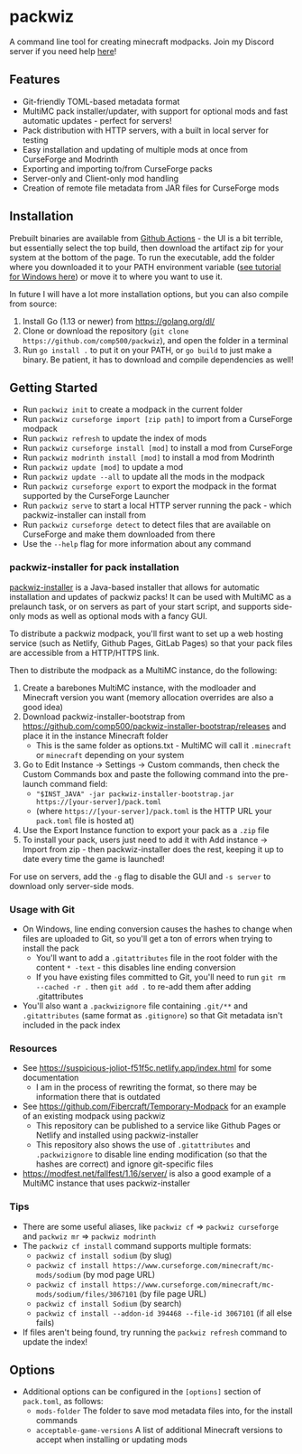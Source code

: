 # packwiz
A command line tool for creating minecraft modpacks. Join my Discord server if you need help [here](https://discord.gg/Csh8zbbhCt)!

## Features
- Git-friendly TOML-based metadata format
- MultiMC pack installer/updater, with support for optional mods and fast automatic updates - perfect for servers!
- Pack distribution with HTTP servers, with a built in local server for testing
- Easy installation and updating of multiple mods at once from CurseForge and Modrinth
- Exporting and importing to/from CurseForge packs
- Server-only and Client-only mod handling
- Creation of remote file metadata from JAR files for CurseForge mods

## Installation
Prebuilt binaries are available from [Github Actions](https://github.com/comp500/packwiz/actions) - the UI is a bit terrible, but essentially select the top build, then download the artifact zip for your system at the bottom of the page. To run the executable, add the folder where you downloaded it to your PATH environment variable ([see tutorial for Windows here](https://www.howtogeek.com/118594/how-to-edit-your-system-path-for-easy-command-line-access/)) or move it to where you want to use it.

In future I will have a lot more installation options, but you can also compile from source:

1. Install Go (1.13 or newer) from https://golang.org/dl/
2. Clone or download the repository (`git clone https://github.com/comp500/packwiz`), and open the folder in a terminal
3. Run `go install .` to put it on your PATH, or `go build` to just make a binary. Be patient, it has to download and compile dependencies as well!

## Getting Started
- Run `packwiz init` to create a modpack in the current folder
- Run `packwiz curseforge import [zip path]` to import from a CurseForge modpack
- Run `packwiz refresh` to update the index of mods
- Run `packwiz curseforge install [mod]` to install a mod from CurseForge
- Run `packwiz modrinth install [mod]` to install a mod from Modrinth
- Run `packwiz update [mod]` to update a mod
- Run `packwiz update --all` to update all the mods in the modpack
- Run `packwiz curseforge export` to export the modpack in the format supported by the CurseForge Launcher
- Run `packwiz serve` to start a local HTTP server running the pack - which packwiz-installer can install from
- Run `packwiz curseforge detect` to detect files that are available on CurseForge and make them downloaded from there
- Use the `--help` flag for more information about any command

### packwiz-installer for pack installation
[packwiz-installer](https://github.com/comp500/packwiz-installer) is a Java-based installer that allows for automatic installation and updates of packwiz packs! It can be used with MultiMC as a prelaunch task, or on servers as part of your start script, and supports side-only mods as well as optional mods with a fancy GUI.

To distribute a packwiz modpack, you'll first want to set up a web hosting service (such as Netlify, Github Pages, GitLab Pages) so that your pack files are accessible from a HTTP/HTTPS link.

Then to distribute the modpack as a MultiMC instance, do the following:

1. Create a barebones MultiMC instance, with the modloader and Minecraft version you want (memory allocation overrides are also a good idea)
2. Download packwiz-installer-bootstrap from https://github.com/comp500/packwiz-installer-bootstrap/releases and place it in the instance Minecraft folder
    - This is the same folder as options.txt - MultiMC will call it `.minecraft` or `minecraft` depending on your system
3. Go to Edit Instance -> Settings -> Custom commands, then check the Custom Commands box and paste the following command into the pre-launch command field:
    - `"$INST_JAVA" -jar packwiz-installer-bootstrap.jar https://[your-server]/pack.toml`
    - (where `https://[your-server]/pack.toml` is the HTTP URL your `pack.toml` file is hosted at)
4. Use the Export Instance function to export your pack as a `.zip` file
4. To install your pack, users just need to add it with Add instance -> Import from zip - then packwiz-installer does the rest, keeping it up to date every time the game is launched!

For use on servers, add the `-g` flag to disable the GUI and `-s server` to download only server-side mods.

### Usage with Git
- On Windows, line ending conversion causes the hashes to change when files are uploaded to Git, so you'll get a ton of errors when trying to install the pack
    - You'll want to add a `.gitattributes` file in the root folder with the content `* -text` - this disables line ending conversion
    - If you have existing files committed to Git, you'll need to run `git rm --cached -r .` then `git add .` to re-add them after adding .gitattributes
- You'll also want a `.packwizignore` file containing `.git/**` and `.gitattributes` (same format as `.gitignore`) so that Git metadata isn't included in the pack index

### Resources
- See https://suspicious-joliot-f51f5c.netlify.app/index.html for some documentation
    - I am in the process of rewriting the format, so there may be information there that is outdated
- See https://github.com/Fibercraft/Temporary-Modpack for an example of an existing modpack using packwiz
    - This repository can be published to a service like Github Pages or Netlify and installed using packwiz-installer
    - This repository also shows the use of `.gitattributes` and `.packwizignore` to disable line ending modification (so that the hashes are correct) and ignore git-specific files
- https://modfest.net/fallfest/1.16/server/ is also a good example of a MultiMC instance that uses packwiz-installer

### Tips
- There are some useful aliases, like `packwiz cf` => `packwiz curseforge` and `packwiz mr` => `packwiz modrinth`
- The `packwiz cf install` command supports multiple formats:
    - `packwiz cf install sodium` (by slug)
    - `packwiz cf install https://www.curseforge.com/minecraft/mc-mods/sodium` (by mod page URL)
    - `packwiz cf install https://www.curseforge.com/minecraft/mc-mods/sodium/files/3067101` (by file page URL)
    - `packwiz cf install Sodium` (by search)
    - `packwiz cf install --addon-id 394468 --file-id 3067101` (if all else fails)
- If files aren't being found, try running the `packwiz refresh` command to update the index!

## Options
- Additional options can be configured in the `[options]` section of `pack.toml`, as follows:
    - `mods-folder` The folder to save mod metadata files into, for the install commands
    - `acceptable-game-versions` A list of additional Minecraft versions to accept when installing or updating mods